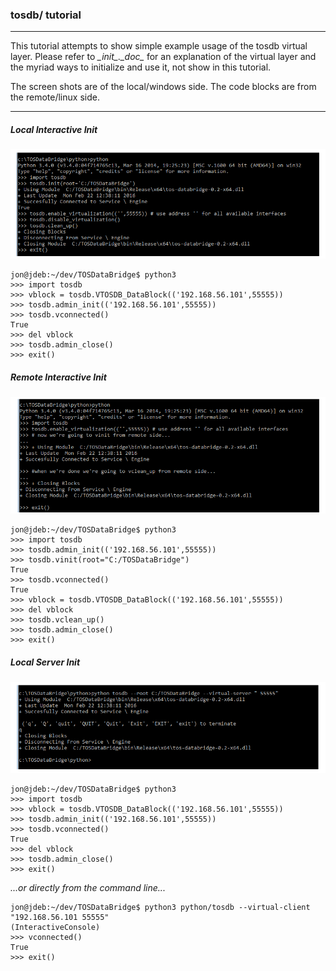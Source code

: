 ### tosdb/ tutorial 
---

This tutorial attempts to show simple example usage of the tosdb virtual layer. Please refer to *\__init__.\__doc__* for an explanation of the virtual layer and the myriad ways to initialize and use it, not show in this tutorial.

The screen shots are of the local/windows side. The code blocks are from the remote/linux side.

---

##### Local Interactive Init

![](./../res/vtut_loc_1.png)

```
jon@jdeb:~/dev/TOSDataBridge$ python3
>>> import tosdb
>>> vblock = tosdb.VTOSDB_DataBlock(('192.168.56.101',55555))
>>> tosdb.admin_init(('192.168.56.101',55555))
>>> tosdb.vconnected()
True
>>> del vblock
>>> tosdb.admin_close()
>>> exit()
```

##### Remote Interactive Init

![](./../res/vtut_loc_2.png)

```
jon@jdeb:~/dev/TOSDataBridge$ python3
>>> import tosdb
>>> tosdb.admin_init(('192.168.56.101',55555))
>>> tosdb.vinit(root="C:/TOSDataBridge")
True
>>> tosdb.vconnected()
True
>>> vblock = tosdb.VTOSDB_DataBlock(('192.168.56.101',55555))
>>> del vblock
>>> tosdb.vclean_up()
>>> tosdb.admin_close()
>>> exit()
```

##### Local Server Init 

![](./../res/vtut_loc_3.png)

```
jon@jdeb:~/dev/TOSDataBridge$ python3
>>> import tosdb
>>> vblock = tosdb.VTOSDB_DataBlock(('192.168.56.101',55555))
>>> tosdb.admin_init(('192.168.56.101',55555))
>>> tosdb.vconnected()
True
>>> del vblock
>>> tosdb.admin_close()
>>> exit()
``` 

*...or directly from the command line...*

```
jon@jdeb:~/dev/TOSDataBridge$ python3 python/tosdb --virtual-client "192.168.56.101 55555"
(InteractiveConsole)
>>> vconnected()
True
>>> exit()
```

